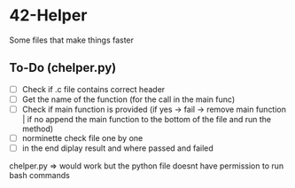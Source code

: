 # 42-Helper
Some files that make things faster

## To-Do (chelper.py)
- [ ] Check if .c file contains correct header
- [ ] Get the name of the function (for the call in the main func)
- [ ] Check if main function is provided (if yes -> fail -> remove main function | if no append the main function to the bottom of the file and run the method)
- [ ] norminette check file one by one
- [ ] in the end diplay result and where passed and failed

chelper.py => would work but the python file doesnt have permission to run bash commands
